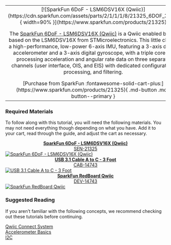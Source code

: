 <link rel="stylesheet" href="https://cdnjs.cloudflare.com/ajax/libs/font-awesome/4.7.0/css/font-awesome.min.css">

<div class="grid.cards.desc" markdown>

<table class="pdf" style="border-style:none;" markdown="1">
<tbody markdown="1">
<tr markdown="1">
<td align="center" width="35%" markdown="block">
[![SparkFun 6DoF - LSM6DSV16X (Qwiic)](https://cdn.sparkfun.com/assets/parts/2/1/1/1/8/21325_6DOF_3.jpg){ width=90% }](https://www.sparkfun.com/products/21325)


The [SparkFun 6DoF - LSM6DSV16X (Qwiic)](https://www.sparkfun.com/products/21325) is a Qwiic enabled board based on the LSM6DSV16X from STMicroelectronics. This little chip is a high-performance, low-power 6-axis IMU, featuring a 3-axis digital accelerometer and a 3-axis digital gyroscope, with a triple core for processing acceleration and angular rate data on three separate channels (user interface, OIS, and EIS) with dedicated configuration, processing, and filtering. 

<center>
[Purchase from SparkFun :fontawesome-solid-cart-plus:](https://www.sparkfun.com/products/21325){ .md-button .md-button--primary }
</center>
</td>
<td align="center" width="35%" markdown="block">
[![SparkFun 6DoF - LSM6DSV16X (Qwiic)](https://cdn.sparkfun.com/assets/parts/2/1/1/4/4/21336_Micro6DOF_3.jpg){ width=90% }](https://www.sparkfun.com/products/21336)

The [SparkFun 6DoF Micro- LSM6DSV16X (Qwiic)](https://www.sparkfun.com/products/21336) is the 1x1's mini-me, containing most of it's elder sibling's functionality in a tiny little package. 

<center>
[Purchase from SparkFun :fontawesome-solid-cart-plus:](https://www.sparkfun.com/products/21336){ .md-button .md-button--primary }
</center>
</td>
</tr>
</tbody>
</table>
</div class>


### Required Materials

To follow along with this tutorial, you will need the following materials. You may not need everything though depending on what you have. Add it to your cart, read through the guide, and adjust the cart as necessary.

<section class="cards">

<!--   card 1 -->
  <article class="card">
	<div class="card-header">
		<a href="https://www.sparkfun.com/products/21325"><center><b>SparkFun 6DoF - LSM6DSV16X (Qwiic)</b><br />SEN-21325</center></a>
	</div>    
    <div class="card-content">
		<a href="https://www.sparkfun.com/products/21325">
			<img alt="SparkFun 6DoF - LSM6DSV16X (Qwiic)" src="https://cdn.sparkfun.com/assets/parts/2/1/1/1/8/21325_6DOF_3.jpg" >
		</a>
	<!-- 
		<div class="card-footer">
			<button class="button1"><a href="https://www.sparkfun.com/products/21772" style="color: #ffffff">Purchase From SparkFun <i class="fa fa-cart-plus"></i></a></button>
		</div> -->
   </div><!-- .card-content -->
  </article>

<!--   card 2 -->
  <article class="card">
	<div class="card-header">
		<a href="https://www.sparkfun.com/products/14743"><center><b>USB 3.1 Cable A to C - 3 Foot</b><br /> CAB-14743</center></a>
	</div>    
    <div class="card-content">
		<a href="https://www.sparkfun.com/products/14743">
			<img alt="USB 3.1 Cable A to C - 3 Foot" src="https://cdn.sparkfun.com/assets/parts/1/2/9/7/2/14743-USB_3.1_Cable_A_to_C_-_3_Foot-01.jpg" >
		</a>
   </div><!-- .card-content -->
  </article>

<!--   card 3 -->
  <article class="card">
	<div class="card-header">
		<a href="https://www.sparkfun.com/products/15123"><center><b>SparkFun RedBoard Qwiic</b><br /> DEV-14743</center></a>
	</div>    
    <div class="card-content">
		<a href="https://www.sparkfun.com/products/15123">
			<img alt="SparkFun RedBoard Qwiic" src="https://cdn.sparkfun.com/assets/parts/1/3/4/9/2/15123-SparkFun_RedBoard_Qwiic-01a.jpg" >
		</a>
   </div><!-- .card-content -->
  </article>

  </section>

### Suggested Reading

If you aren’t familiar with the following concepts, we recommend checking out these tutorials before continuing.

<section class="cards">

<!--   card 1 -->
  <article class="card">
    <picture class="thumbnail">
         <img class="category__01" src="https://cdn.sparkfun.com/assets/custom_pages/2/7/2/qwiic-logo-registered.jpg" alt="" />
    </picture>
    <div class="card-content">
      <a href="https://www.sparkfun.com/qwiic">Qwiic Connect System</a>
   </div><!-- .card-content -->
  </article>

<!--   card 2 -->
  <article class="card">
    <picture class="thumbnail">
         <img class="category__02" src="https://cdn.sparkfun.com/assets/6/7/e/5/a/516c6b6ece395f0f49000000.jpeg" alt="" />
    </picture>
    <div class="card-content">
      <a href="https://learn.sparkfun.com/tutorials/accelerometer-basics">Accelerometer Basics</a>
   </div><!-- .card-content -->
  </article>

<!--   card 3 -->
  <article class="card">
    <picture class="thumbnail">
         <img class="category__03" src="https://cdn.sparkfun.com/assets/learn_tutorials/8/2/I2C-Block-Diagram.jpg" alt="" />
    </picture>
    <div class="card-content">
      <a href="https://learn.sparkfun.com/tutorials/i2c">I2C</a>
   </div><!-- .card-content -->
  </article>
</section>






